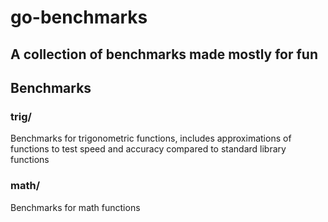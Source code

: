 # go-benchmarks

## A collection of benchmarks made mostly for fun

## Benchmarks

### trig/

Benchmarks for trigonometric functions, includes approximations of functions to test speed and accuracy compared to standard library functions

### math/

Benchmarks for math functions
